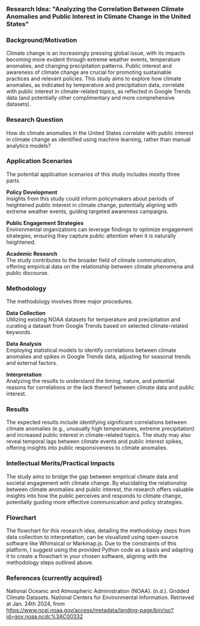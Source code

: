 ### Research Idea: "Analyzing the Correlation Between Climate Anomalies and Public Interest in Climate Change in the United States"

### Background/Motivation
Climate change is an increasingly pressing global issue, with its impacts becoming more evident through extreme weather events, temperature anomalies, and changing precipitation patterns. Public interest and awareness of climate change are crucial for promoting sustainable practices and relevant policies. This study aims to explore how climate anomalies, as indicated by temperature and precipitation data, correlate with public interest in climate-related topics, as reflected in Google Trends data (and potentially other complimentary and more comprehensive datasets).

### Research Question
How do climate anomalies in the United States correlate with public interest in climate change as identified using machine learning, rather than manual analytics models?

### Application Scenarios
The potential application scenarios of this study includes mostly three parts.

**Policy Development**\
Insights from this study could inform policymakers about periods of heightened public interest in climate change, potentially aligning with extreme weather events, guiding targeted awareness campaigns.

**Public Engagement Strategies**\
Environmental organizations can leverage findings to optimize engagement strategies, ensuring they capture public attention when it is naturally heightened.

**Academic Research**\
The study contributes to the broader field of climate communication, offering empirical data on the relationship between climate phenomena and public discourse.


### Methodology
The methodology involves three major procedures.

**Data Collection**\
Utilizing existing NOAA datasets for temperature and precipitation and curating a dataset from Google Trends based on selected climate-related keywords.

**Data Analysis**\
Employing statistical models to identify correlations between climate anomalies and spikes in Google Trends data, adjusting for seasonal trends and external factors.

**Interpretation**\
Analyzing the results to understand the timing, nature, and potential reasons for correlations or the lack thereof between climate data and public interest.

### Results
The expected results include identifying significant correlations between climate anomalies (e.g., unusually high temperatures, extreme precipitation) and increased public interest in climate-related topics. The study may also reveal temporal lags between climate events and public interest spikes, offering insights into public responsiveness to climate anomalies.

### Intellectual Merits/Practical Impacts
The study aims to bridge the gap between empirical climate data and societal engagement with climate change. By elucidating the relationship between climate anomalies and public interest, the research offers valuable insights into how the public perceives and responds to climate change, potentially guiding more effective communication and policy strategies.

### Flowchart
The flowchart for this research idea, detailing the methodology steps from data collection to interpretation, can be visualized using open-source software like Whimsical or Markmap.js. Due to the constraints of this platform, I suggest using the provided Python code as a basis and adapting it to create a flowchart in your chosen software, aligning with the methodology steps outlined above.

### References (currently acquired)
National Oceanic and Atmospheric Administration (NOAA). (n.d.). Gridded Climate Datasets. National Centers for Environmental Information. Retrieved at Jan. 24th 2024, from https://www.ncei.noaa.gov/access/metadata/landing-page/bin/iso?id=gov.noaa.ncdc%3AC00332

